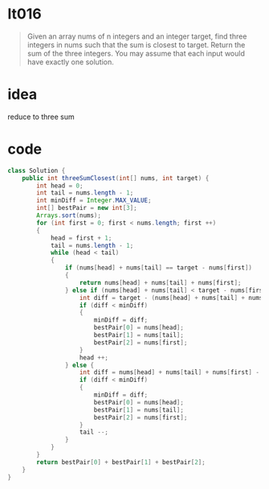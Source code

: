 # lt016
> Given an array nums of n integers and an integer target, find three integers in nums such that the sum is closest to target. Return the sum of the three integers. You may assume that each input would have exactly one solution.

# idea
reduce to three sum

# code
```Java
class Solution {
    public int threeSumClosest(int[] nums, int target) {
        int head = 0;
        int tail = nums.length - 1;
        int minDiff = Integer.MAX_VALUE;
        int[] bestPair = new int[3];
        Arrays.sort(nums);
        for (int first = 0; first < nums.length; first ++) 
        {
            head = first + 1;
            tail = nums.length - 1;
            while (head < tail) 
            {
                if (nums[head] + nums[tail] == target - nums[first]) 
                {
                    return nums[head] + nums[tail] + nums[first];
                } else if (nums[head] + nums[tail] < target - nums[first]) {
                    int diff = target - (nums[head] + nums[tail] + nums[first]);
                    if (diff < minDiff) 
                    {
                        minDiff = diff;
                        bestPair[0] = nums[head];
                        bestPair[1] = nums[tail];
                        bestPair[2] = nums[first];
                    }
                    head ++;
                } else {
                    int diff = nums[head] + nums[tail] + nums[first] - target;
                    if (diff < minDiff)
                    {
                        minDiff = diff;
                        bestPair[0] = nums[head];
                        bestPair[1] = nums[tail];
                        bestPair[2] = nums[first];
                    }
                    tail --;
                }
            }
        }
        return bestPair[0] + bestPair[1] + bestPair[2];
    }
}
```